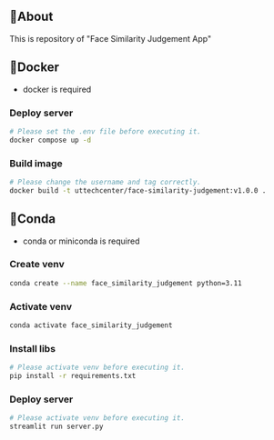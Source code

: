 ## 🥰About

This is repository of "Face Similarity Judgement App"

## 🐋Docker

- docker is required

### Deploy server

```bash
# Please set the .env file before executing it.
docker compose up -d
```

### Build image

```bash
# Please change the username and tag correctly.
docker build -t uttechcenter/face-similarity-judgement:v1.0.0 .
```

## 🐍Conda

- conda or miniconda is required

### Create venv

```bash
conda create --name face_similarity_judgement python=3.11
```

### Activate venv

```bash
conda activate face_similarity_judgement
```

### Install libs

```bash
# Please activate venv before executing it.
pip install -r requirements.txt
```

### Deploy server

```bash
# Please activate venv before executing it.
streamlit run server.py
```
